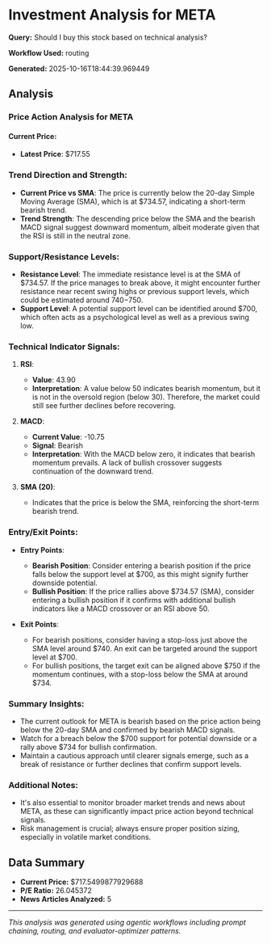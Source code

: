 # Investment Analysis for META

**Query:** Should I buy this stock based on technical analysis?

**Workflow Used:** routing

**Generated:** 2025-10-16T18:44:39.969449

## Analysis

### Price Action Analysis for META

#### Current Price:
- **Latest Price**: $717.55

### Trend Direction and Strength:
- **Current Price vs SMA**: The price is currently below the 20-day Simple Moving Average (SMA), which is at $734.57, indicating a short-term bearish trend.
- **Trend Strength**: The descending price below the SMA and the bearish MACD signal suggest downward momentum, albeit moderate given that the RSI is still in the neutral zone.

### Support/Resistance Levels:
- **Resistance Level**: The immediate resistance level is at the SMA of $734.57. If the price manages to break above, it might encounter further resistance near recent swing highs or previous support levels, which could be estimated around $740-$750.
- **Support Level**: A potential support level can be identified around $700, which often acts as a psychological level as well as a previous swing low. 

### Technical Indicator Signals:
1. **RSI**: 
   - **Value**: 43.90
   - **Interpretation**: A value below 50 indicates bearish momentum, but it is not in the oversold region (below 30). Therefore, the market could still see further declines before recovering.
   
2. **MACD**:
   - **Current Value**: -10.75
   - **Signal**: Bearish
   - **Interpretation**: With the MACD below zero, it indicates that bearish momentum prevails. A lack of bullish crossover suggests continuation of the downward trend.

3. **SMA (20)**: 
   - Indicates that the price is below the SMA, reinforcing the short-term bearish trend.

### Entry/Exit Points:
- **Entry Points**:
  - **Bearish Position**: Consider entering a bearish position if the price falls below the support level at $700, as this might signify further downside potential.
  - **Bullish Position**: If the price rallies above $734.57 (SMA), consider entering a bullish position if it confirms with additional bullish indicators like a MACD crossover or an RSI above 50.

- **Exit Points**:
  - For bearish positions, consider having a stop-loss just above the SMA level around $740. An exit can be targeted around the support level at $700.
  - For bullish positions, the target exit can be aligned above $750 if the momentum continues, with a stop-loss below the SMA at around $734.

### Summary Insights:
- The current outlook for META is bearish based on the price action being below the 20-day SMA and confirmed by bearish MACD signals. 
- Watch for a breach below the $700 support for potential downside or a rally above $734 for bullish confirmation.
- Maintain a cautious approach until clearer signals emerge, such as a break of resistance or further declines that confirm support levels.

### Additional Notes:
- It's also essential to monitor broader market trends and news about META, as these can significantly impact price action beyond technical signals.
- Risk management is crucial; always ensure proper position sizing, especially in volatile market conditions.

## Data Summary

- **Current Price:** $717.5499877929688
- **P/E Ratio:** 26.045372
- **News Articles Analyzed:** 5

---

*This analysis was generated using agentic workflows including prompt chaining, routing, and evaluator-optimizer patterns.*
